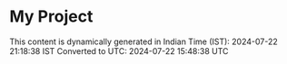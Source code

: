 # My Project

This content is dynamically generated in Indian Time (IST): 2024-07-22 21:18:38 IST
Converted to UTC: 2024-07-22 15:48:38 UTC
